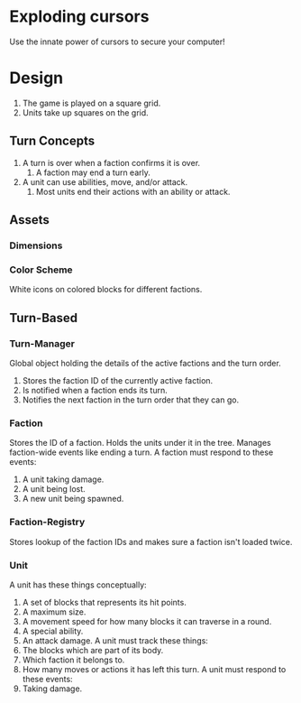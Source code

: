 # Exploding cursors
Use the innate power of cursors to secure your computer!
# Design
 1. The game is played on a square grid.
 2. Units take up squares on the grid.
## Turn Concepts
 1. A turn is over when a faction confirms it is over.
	 1. A faction may end a turn early.
 2. A unit can use abilities, move, and/or attack.
	 1. Most units end their actions with an ability or attack.
## Assets
### Dimensions
### Color Scheme
White icons on colored blocks for different factions.
## Turn-Based
### Turn-Manager
Global object holding the details of the active factions and the turn order.
 1. Stores the faction ID of the currently active faction.
 2. Is notified when a faction ends its turn.
 3. Notifies the next faction in the turn order that they can go.
### Faction
Stores the ID of a faction. Holds the units under it in the tree. Manages faction-wide events like ending a turn.
A faction must respond to these events:
 1. A unit taking damage.
 2. A unit being lost.
 3. A new unit being spawned.
### Faction-Registry
Stores lookup of the faction IDs and makes sure a faction isn't loaded twice.
### Unit
A unit has these things conceptually:
 1. A set of blocks that represents its hit points.
 2. A maximum size.
 3. A movement speed for how many blocks it can traverse in a round.
 4. A special ability.
 5. An attack damage.
A unit must track these things:
 1. The blocks which are part of its body.
 2. Which faction it belongs to.
 3. How many moves or actions it has left this turn.
A unit must respond to these events:
 1. Taking damage.
